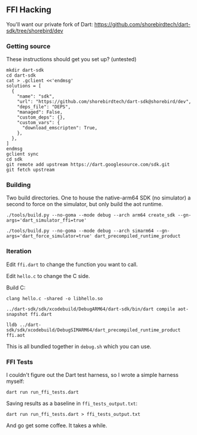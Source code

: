 ## FFI Hacking

You'll want our private fork of Dart:
https://github.com/shorebirdtech/dart-sdk/tree/shorebird/dev


### Getting source

These instructions should get you set up? (untested)
```
mkdir dart-sdk
cd dart-sdk
cat > .gclient <<'endmsg'
solutions = [
  {
    "name": "sdk",
    "url": "https://github.com/shorebirdtech/dart-sdk@shorebird/dev",
    "deps_file": "DEPS",
    "managed": False,
    "custom_deps": {},
    "custom_vars": {
      "download_emscripten": True,
    },
  },
]
endmsg
gclient sync
cd sdk
git remote add upstream https://dart.googlesource.com/sdk.git
git fetch upstream
```

### Building

Two build directories.  One to house the native-arm64 SDK (no simulator) a
second to force on the simulator, but only build the aot runtime.

```
./tools/build.py --no-goma --mode debug --arch arm64 create_sdk --gn-args='dart_simulator_ffi=true'
```

```
./tools/build.py --no-goma --mode debug --arch simarm64 --gn-args='dart_force_simulator=true' dart_precompiled_runtime_product
```

### Iteration

Edit `ffi.dart` to change the function you want to call.

Edit `hello.c` to change the C side.

Build C:
```
clang hello.c -shared -o libhello.so
```

```
../dart-sdk/sdk/xcodebuild/DebugARM64/dart-sdk/bin/dart compile aot-snapshot ffi.dart 
```

```
lldb ../dart-sdk/sdk/xcodebuild/DebugSIMARM64/dart_precompiled_runtime_product ffi.aot
```

This is all bundled together in `debug.sh` which you can use.

### FFI Tests

I couldn't figure out the Dart test harness, so I wrote a simple harness myself:

```
dart run run_ffi_tests.dart
```

 Saving results as a baseline in `ffi_tests_output.txt`:

```
dart run run_ffi_tests.dart > ffi_tests_output.txt
```

And go get some coffee.  It takes a while.
